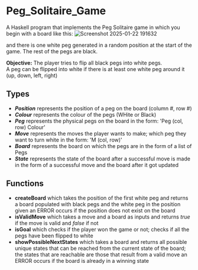 # Peg_Solitaire_Game
A Haskell program that implements the Peg Solitaire game in which you begin with a board like this:
![Screenshot 2025-01-22 191632](https://github.com/user-attachments/assets/2e16c733-7467-4e58-8b5d-1f64aa42ea8a)

and there is one white peg generated in a random position at the start of the game. The rest of the pegs are black.

**Objective:** The player tries to flip all black pegs into white pegs.                            
A peg can be flipped into white if there is at least one white peg around it (up, down, left, right)
## Types
- **_Position_** represents the position of a peg on the board (column #, row #)
- **_Colour_** represents the colour of the pegs (WHite or Black)
- **_Peg_** represents the physical pegs on the board in the form: 'Peg (col, row) Colour'
- **_Move_** represents the moves the player wants to make; which peg they want to turn white in the form: 'M (col, row)'
- **_Board_** represents the board on which the pegs are in the form of a list of Pegs
- **_State_** represents the state of the board after a successful move is made in the form of a successful move and the board after it got updated

## Functions
  - **createBoard** which takes the position of the first white peg and returns a board populated with black pegs and the white peg in the position given
    an ERROR occurs if the position does not exist on the board
  - **isValidMove** which takes a move and a board as inputs and returns _true_ if the move is valid and _false_ if not
  - **isGoal** which checks if the player won the game or not; checks if all the pegs have been flipped to white
  - **showPossibleNextStates** which takes a board and returns all possible unique states that can be reached from the current state of the board; the states that are reachable are those that result from a valid move
    an ERROR occurs if the board is already in a winning state
